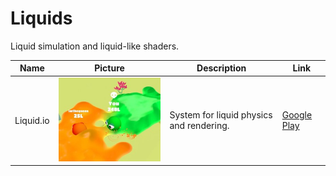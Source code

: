 # Liquids

Liquid simulation and liquid-like shaders.

| Name | Picture | Description | Link |
|------|---------|-------------|------|
| Liquid.io | ![Liquid.io](liquid-io.jpg) | System for liquid physics and rendering. | [Google Play](https://play.google.com/store/apps/details?id=com.igdclub.liquidio) |
